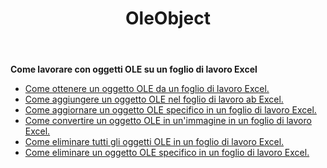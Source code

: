 ﻿---
title: OleObject
second_title: Aspose.Cells Cloud Documen
type: docs
url: /it/oleobjects/
aliases: [/working-with-oleobjects/]
keywords: Get, add, delete, and update an OLE object in an Excel worksheet
description: Aspose.Cells Cloud REST API supporta il recupero, l'aggiunta, l'eliminazione e l'aggiornamento di un oggetto OLE in un foglio di lavoro Excel. L'SDK supporta i tipi di linguaggi di sviluppo. Includono Android, C#, Go, Java, NodeJS, Perl, PHP, Python, Ruby e swift
weight: 100
---
**Come lavorare con oggetti OLE su un foglio di lavoro Excel**

- [Come ottenere un oggetto OLE da un foglio di lavoro Excel.](/cells/it/oleobjects/get/)
- [Come aggiungere un oggetto OLE nel foglio di lavoro ab Excel.](/cells/it/oleobjects/add/)
- [Come aggiornare un oggetto OLE specifico in un foglio di lavoro Excel.](/cells/it/oleobjects/update/)
- [Come convertire un oggetto OLE in un'immagine in un foglio di lavoro Excel.](/cells/it/oleobjects/convert/)
- [Come eliminare tutti gli oggetti OLE in un foglio di lavoro Excel.](/cells/it/oleobjects/clear/)
- [Come eliminare un oggetto OLE specifico in un foglio di lavoro Excel.](/cells/it/oleobjects/delete/)
